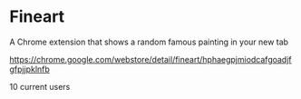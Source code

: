 # Fineart
A Chrome extension that shows a random famous painting in your new tab

https://chrome.google.com/webstore/detail/fineart/hphaegpjmiodcafgoadjfgfpjjpklnfb

10 current users
